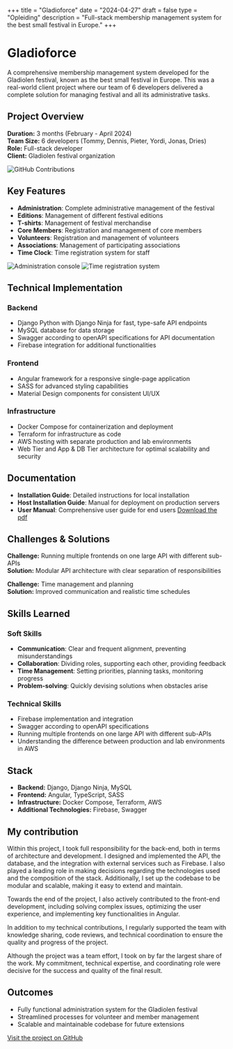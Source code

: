+++
title = "Gladioforce"
date = "2024-04-27"
draft = false
type = "Opleiding"
description = "Full-stack membership management system for the best small festival in Europe."
+++

# Gladioforce

A comprehensive membership management system developed for the Gladiolen festival, known as the best small festival in Europe. This was a real-world client project where our team of 6 developers delivered a complete solution for managing festival and all its administrative tasks.

## Project Overview

**Duration:** 3 months (February - April 2024)  
**Team Size:** 6 developers (Tommy, Dennis, Pieter, Yordi, Jonas, Dries)  
**Role:** Full-stack developer  
**Client:** Gladiolen festival organization


![GitHub Contributions](/photos/contribs.png)

## Key Features

- **Administration**: Complete administrative management of the festival
- **Editions**: Management of different festival editions
- **T-shirts**: Management of festival merchandise
- **Core Members**: Registration and management of core members
- **Volunteers**: Registration and management of volunteers
- **Associations**: Management of participating associations
- **Time Clock**: Time registration system for staff

![Administration console](/photos/gladio.png)
![Time registration system](/photos/gladio_time.png)

## Technical Implementation

### Backend
- Django Python with Django Ninja for fast, type-safe API endpoints
- MySQL database for data storage
- Swagger according to openAPI specifications for API documentation
- Firebase integration for additional functionalities

### Frontend
- Angular framework for a responsive single-page application
- SASS for advanced styling capabilities
- Material Design components for consistent UI/UX

### Infrastructure
- Docker Compose for containerization and deployment
- Terraform for infrastructure as code
- AWS hosting with separate production and lab environments
- Web Tier and App & DB Tier architecture for optimal scalability and security

## Documentation

- **Installation Guide**: Detailed instructions for local installation
- **Host Installation Guide**: Manual for deployment on production servers
- **User Manual**: Comprehensive user guide for end users [Download the pdf](/files/User_manual_gladio.pdf)

## Challenges & Solutions

**Challenge:** Running multiple frontends on one large API with different sub-APIs  
**Solution:** Modular API architecture with clear separation of responsibilities

**Challenge:** Time management and planning  
**Solution:** Improved communication and realistic time schedules

## Skills Learned

### Soft Skills
- **Communication**: Clear and frequent alignment, preventing misunderstandings
- **Collaboration**: Dividing roles, supporting each other, providing feedback
- **Time Management**: Setting priorities, planning tasks, monitoring progress
- **Problem-solving**: Quickly devising solutions when obstacles arise

### Technical Skills
- Firebase implementation and integration
- Swagger according to openAPI specifications
- Running multiple frontends on one large API with different sub-APIs
- Understanding the difference between production and lab environments in AWS

## Stack
- **Backend:** Django, Django Ninja, MySQL
- **Frontend:** Angular, TypeScript, SASS
- **Infrastructure:** Docker Compose, Terraform, AWS
- **Additional Technologies:** Firebase, Swagger

## My contribution

Within this project, I took full responsibility for the back-end, both in terms of architecture and development. I designed and implemented the API, the database, and the integration with external services such as Firebase. I also played a leading role in making decisions regarding the technologies used and the composition of the stack. Additionally, I set up the codebase to be modular and scalable, making it easy to extend and maintain.

Towards the end of the project, I also actively contributed to the front-end development, including solving complex issues, optimizing the user experience, and implementing key functionalities in Angular.

In addition to my technical contributions, I regularly supported the team with knowledge sharing, code reviews, and technical coordination to ensure the quality and progress of the project.

Although the project was a team effort, I took on by far the largest share of the work. My commitment, technical expertise, and coordinating role were decisive for the success and quality of the final result.

## Outcomes
- Fully functional administration system for the Gladiolen festival
- Streamlined processes for volunteer and member management
- Scalable and maintainable codebase for future extensions


[Visit the project on GitHub](https://github.com/GladioForce-Org/GladioForce)
